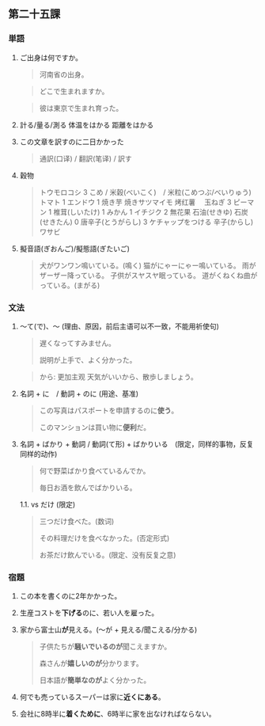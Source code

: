 ## 第二十五課

### 単語

1. ご出身は何ですか。
    
    > 河南省の出身。
    
    > どこで生まれますか。

    > 彼は東京で生まれ育った。

1. 計る/量る/測る 体温をはかる 距離をはかる

1. この文章を訳すのに二日かかった

    > 通訳(口译) / 翻訳(笔译) / 訳す

1. 穀物
    
    > トウモロコシ 3 
    > こめ / 米穀(べいこく)　/ 米粒(こめつぶ/べいりゅう)
    > トマト 1
    > エンドウ 1 
    > 焼き芋 焼きサツマイモ 烤红薯　
    > 玉ねぎ 3 
    > ピーマン 1 
    > 椎茸(しいたけ) 1 
    > みかん 1 
    > イチジク 2 無花果 
    > 石油(せきゆ) 石炭(せきたん) 0
    > 唐辛子(とうがらし) 3 
    > ケチャップをつける
    > 辛子(からし) ワサビ

1. 擬音語(ぎおんご)/擬態語(ぎたいご)

    > 犬がワンワン鳴いている。(鳴く)
    > 猫がにゃーにゃー鳴いている。
    > 雨がザーザー降っている。
    > 子供がスヤスヤ眠っている。
    > 道がくねくね曲がっている。(まがる)

### 文法

1. ～て(で)、～ (理由、原因，前后主语可以不一致，不能用祈使句)

    > 遅くなってすみません。
    >
    > 説明が上手で、よく分かった。

    > から: 更加主观 天気がいいから、散歩しましょう。
    
1. 名詞 + に　/ 動詞 + のに (用途、基准)

    > この写真はパスポートを申請するのに**使う**。
    >
    > このマンションは買い物に**便利**だ。

1. 名詞 + ばかり + 動詞 / 動詞(て形) + ばかりいる　(限定，同样的事物，反复同样的动作)

    > 何で野菜ばかり食べているんでか。
    >
    > 毎日お酒を飲んでばかりいる。

    1.1. vs だけ (限定)

    > 三つだけ食べた。(数词)
    >
    > その料理だけを食べなかった。(否定形式)
    >
    > お茶だけ飲んでいる。(限定、没有反复之意)

### 宿題

1. この本を書くのに2年かかった。

1. 生産コストを**下げる**のに、若い人を雇った。

1. 家から富士山**が**見える。(～が + 見える/聞こえる/分かる)

    > 子供たちが**騒いでいるのが**聞こえますか。
    >
    > 森さんが**嬉しいのが**分かります。
    >
    > 日本語が**簡単なのが**よく分かった。

1. 何でも売っているスーパーは家に**近くにある**。

1. 会社に8時半に**着くために**、6時半に家を出なければならない。

